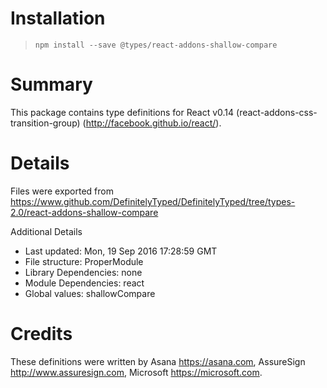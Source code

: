 # Installation
> `npm install --save @types/react-addons-shallow-compare`

# Summary
This package contains type definitions for React v0.14 (react-addons-css-transition-group) (http://facebook.github.io/react/).

# Details
Files were exported from https://www.github.com/DefinitelyTyped/DefinitelyTyped/tree/types-2.0/react-addons-shallow-compare

Additional Details
 * Last updated: Mon, 19 Sep 2016 17:28:59 GMT
 * File structure: ProperModule
 * Library Dependencies: none
 * Module Dependencies: react
 * Global values: shallowCompare

# Credits
These definitions were written by Asana <https://asana.com>, AssureSign <http://www.assuresign.com>, Microsoft <https://microsoft.com>.
